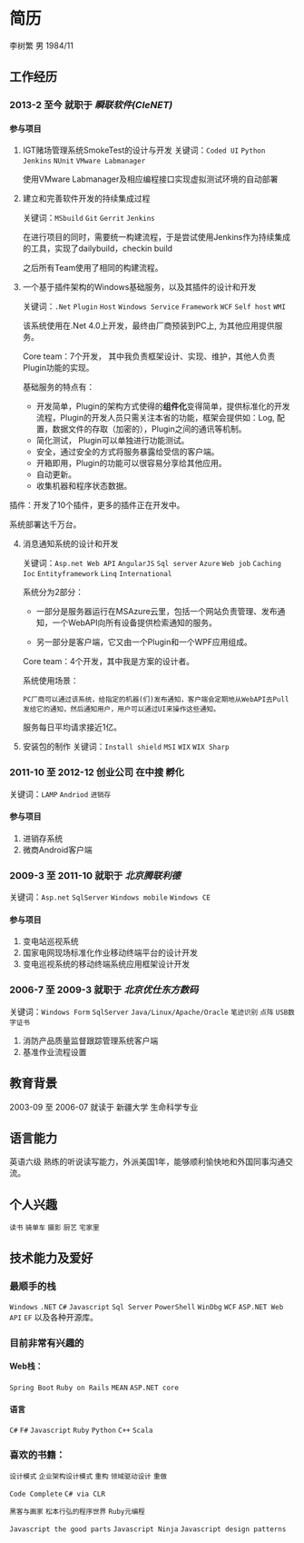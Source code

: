 # 简历
李树繁
男
1984/11

## 工作经历
### 2013-2 至今 就职于 _瞬联软件(CIeNET)_
#### 参与项目
1. IGT赌场管理系统SmokeTest的设计与开发
   关键词：`Coded UI` `Python` `Jenkins` `NUnit` `VMware Labmanager`
   
   使用VMware Labmanager及相应编程接口实现虚拟测试环境的自动部署
  
2. 建立和完善软件开发的持续集成过程

   关键词：`MSbuild` `Git` `Gerrit` `Jenkins`
        
   在进行项目的同时，需要统一构建流程，于是尝试使用Jenkins作为持续集成的工具，实现了dailybuild，checkin build

   之后所有Team使用了相同的构建流程。
     
3. 一个基于插件架构的Windows基础服务，以及其插件的设计和开发

   关键词：`.Net` `Plugin` `Host` `Windows Service` `Framework` `WCF` `Self host` `WMI` 
   
   该系统使用在.Net 4.0上开发，最终由厂商预装到PC上, 为其他应用提供服务。
    
   Core team：7个开发， 其中我负责框架设计、实现、维护，其他人负责Plugin功能的实现。
      
   基础服务的特点有：
      
    -  开发简单，Plugin的架构方式使得的**组件化**变得简单，提供标准化的开发流程，Plugin的开发人员只需关注本省的功能，框架会提供如：Log, 配置，数据文件的存取（加密的），Plugin之间的通讯等机制。
    -  简化测试， Plugin可以单独进行功能测试。
    -  安全，通过安全的方式将服务暴露给受信的客户端。
    -  开箱即用，Plugin的功能可以很容易分享给其他应用。
    -  自动更新。
    -  收集机器和程序状态数据。
      
  插件：开发了10个插件，更多的插件正在开发中。
    
  系统部署达千万台。

4. 消息通知系统的设计和开发

   关键词：`Asp.net Web API` `AngularJS` `Sql server` `Azure` `Web job` `Caching` `Ioc` `Entityframework` `Linq` `International`
     
   系统分为2部分：

    - 一部分是服务器运行在MSAzure云里，包括一个网站负责管理、发布通知，一个WebAPI向所有设备提供检索通知的服务。

    - 另一部分是客户端，它又由一个Plugin和一个WPF应用组成。
      
   Core team：4个开发，其中我是方案的设计者。
     
   系统使用场景：
     
       PC厂商可以通过该系统，给指定的机器(们)发布通知，客户端会定期地从WebAPI去Pull发给它的通知，然后通知用户，用户可以通过UI来操作这些通知。   
     
   服务每日平均请求接近1亿。
     
5. 安装包的制作
   关键词：`Install shield` `MSI` `WIX` `WIX Sharp`
  
### 2011-10 至 2012-12 创业公司 在中搜 孵化
 关键词：`LAMP` `Andriod`
         `进销存`

#### 参与项目
1. 进销存系统
2. 微商Android客户端

### 2009-3 至 2011-10 就职于 _北京腾联利德_
 关键词：`Asp.net` `SqlServer` `Windows mobile` `Windows CE`
 
#### 参与项目
1. 变电站巡视系统
2. 国家电网现场标准化作业移动终端平台的设计开发
3. 变电巡视系统的移动终端系统应用框架设计开发


### 2006-7 至 2009-3 就职于 _北京优仕东方数码_
 关键词：`Windows Form` `SqlServer` `Java/Linux/Apache/Oracle` 
         `笔迹识别` `点阵` `USB数字证书`

1. 消防产品质量监督跟踪管理系统客户端
2. 基准作业流程设置

## 教育背景
2003-09 至 2006-07 就读于 新疆大学 生命科学专业

## 语言能力
英语六级 熟练的听说读写能力，外派美国1年，能够顺利愉快地和外国同事沟通交流。

## 个人兴趣
`读书` `骑单车` `摄影` `厨艺` `宅家里`

## 技术能力及爱好
### 最顺手的栈
`Windows` `.NET` `C#` `Javascript` `Sql Server` `PowerShell` `WinDbg` `WCF` `ASP.NET Web API` `EF` 以及各种开源库。

### 目前非常有兴趣的
#### Web栈：
`Spring Boot` `Ruby on Rails` `MEAN` `ASP.NET core`
#### 语言
`C#` `F#` `Javascript` `Ruby` `Python` `C++` `Scala`
### 喜欢的书籍：
`设计模式` `企业架构设计模式` `重构` `领域驱动设计` `重做`

`Code Complete` `C# via CLR` 

`黑客与画家` `松本行弘的程序世界` `Ruby元编程`

`Javascript the good parts` `Javascript Ninja` `Javascript design patterns`
